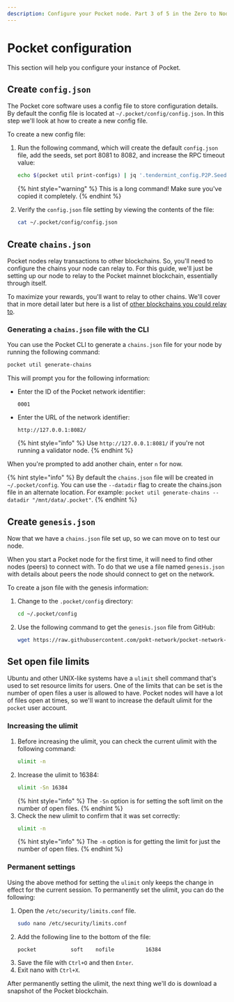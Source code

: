 ```yaml
---
description: Configure your Pocket node. Part 3 of 5 in the Zero to Node tutorial.
---
```


# Pocket configuration

This section will help you configure your instance of Pocket.


## Create `config.json`

The Pocket core software uses a config file to store configuration details. By default the config file is located at `~/.pocket/config/config.json`. In this step we'll look at how to create a new config file.

To create a new config file:

1. Run the following command, which will create the default `config.json` file, add the seeds, set port 8081 to 8082, and increase the RPC timeout value:

    ```bash
    echo $(pocket util print-configs) | jq '.tendermint_config.P2P.Seeds = "03b74fa3c68356bb40d58ecc10129479b159a145@seed1.mainnet.pokt.network:20656,64c91701ea98440bc3674fdb9a99311461cdfd6f@seed2.mainnet.pokt.network:21656,0057ee693f3ce332c4ffcb499ede024c586ae37b@seed3.mainnet.pokt.network:22856,9fd99b89947c6af57cd0269ad01ecb99960177cd@seed4.mainnet.pokt.network:23856,1243026603e9073507a3157bc4de99da74a078fc@seed5.mainnet.pokt.network:24856,6282b55feaff460bb35820363f1eb26237cf5ac3@seed6.mainnet.pokt.network:25856,3640ee055889befbc912dd7d3ed27d6791139395@seed7.mainnet.pokt.network:26856,1951cded4489bf51af56f3dbdd6df55c1a952b1a@seed8.mainnet.pokt.network:27856,a5f4a4cd88db9fd5def1574a0bffef3c6f354a76@seed9.mainnet.pokt.network:28856,d4039bd71d48def9f9f61f670c098b8956e52a08@seed10.mainnet.pokt.network:29856,5c133f07ed296bb9e21e3e42d5f26e0f7d2b2832@poktseed100.chainflow.io:26656"' | jq '.pocket_config.rpc_timeout = 15000' | jq '.pocket_config.rpc_port = "8082"' | jq '.pocket_config.remote_cli_url = "http://localhost:8082"' | jq . > ~/.pocket/config/config.json
    ```
    {% hint style="warning" %}
    This is a long command! Make sure you've copied it completely.
    {% endhint %}

2. Verify the `config.json` file setting by viewing the contents of the file:

    ```bash
    cat ~/.pocket/config/config.json
    ```


## Create `chains.json`

Pocket nodes relay transactions to other blockchains. So, you'll need to configure the chains your node can relay to. For this guide, we'll just be setting up our node to relay to the Pocket mainnet blockchain, essentially through itself.

To maximize your rewards, you'll want to relay to other chains. We'll cover that in more detail later but here is a list of [other blockchains you could relay to](../../../resources/references/supported-blockchains).

### Generating a `chains.json` file with the CLI

You can use the Pocket CLI to generate a `chains.json` file for your node by running the following command:

```bash
pocket util generate-chains
```

This will prompt you for the following information:

- Enter the ID of the Pocket network identifier:
    ```
    0001
    ```
- Enter the URL of the network identifier:
    ```
    http://127.0.0.1:8082/
    ```
    {% hint style="info" %}
    Use `http://127.0.0.1:8081/` if you're not running a validator node.
    {% endhint %}

When you're prompted to add another chain, enter `n` for now.

{% hint style="info" %}
By default the `chains.json` file will be created in `~/.pocket/config`. You can use the `--datadir` flag to create the chains.json file in an alternate location. For example: `pocket util generate-chains --datadir "/mnt/data/.pocket"`.
{% endhint %}


## Create `genesis.json`

Now that we have a `chains.json` file set up, so we can move on to test our node.

When you start a Pocket node for the first time, it will need to find other nodes (peers) to connect with. To do that we use a file named `genesis.json` with details about peers the node should connect to get on the network.

To create a json file with the genesis information:

1. Change to the `.pocket/config` directory:
    ```bash
    cd ~/.pocket/config
    ```
2. Use the following command to get the `genesis.json` file from GitHub:
    ```bash
    wget https://raw.githubusercontent.com/pokt-network/pocket-network-genesis/master/mainnet/genesis.json genesis.json
    ```


## Set open file limits

Ubuntu and other UNIX-like systems have a `ulimit` shell command that's used to set resource limits for users. One of the limits that can be set is the number of open files a user is allowed to have. Pocket nodes will have a lot of files open at times, so we'll want to increase the default ulimit for the `pocket` user account.

### Increasing the ulimit

1. Before increasing the ulimit, you can check the current ulimit with the following command:
    ```bash
    ulimit -n
    ```
2. Increase the ulimit to 16384:
    ```bash
    ulimit -Sn 16384
    ```
    {% hint style="info" %}
    The `-Sn` option is for setting the soft limit on the number of open files.
    {% endhint %}
3. Check the new ulimit to confirm that it was set correctly:
    ```bash
    ulimit -n
    ```
    {% hint style="info" %}
    The `-n` option is for getting the limit for just the number of open files.
    {% endhint %}

### Permanent settings

Using the above method for setting the `ulimit` only keeps the change in effect for the current session. To permanently set the ulimit, you can do the following:

1. Open the `/etc/security/limits.conf` file.
    ```bash
    sudo nano /etc/security/limits.conf
    ```
2. Add the following line to the bottom of the file:
    ```bash
    pocket           soft    nofile          16384
    ```
3. Save the file with `Ctrl+O` and then `Enter`.
4. Exit nano with `Ctrl+X`.

After permanently setting the ulimit, the next thing we'll do is download a snapshot of the Pocket blockchain.
